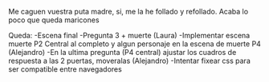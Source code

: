 Me caguen vuestra puta madre, si, me la he follado y refollado. Acaba lo poco que queda maricones

Queda:
-Escena final
-Pregunta 3 + muerte (Laura)
-Implementar escena muerte P2 Central al completo y  algun personaje en la escena de muerte P4 (Alejandro)
-En la ultima pregunta (P4 central) ajustar los cuadros de respuesta a las 2 puertas, moveralas (Alejandro)
-Intentar fixear css para ser compatible entre navegadores

